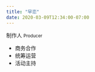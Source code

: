 ```yaml
---
title: "早恋"
date: 2020-03-09T12:34:00-07:00
---
```


制作人 <small>Producer</small>

*   商务合作
*   统筹运营
*   活动主持
